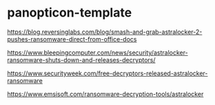 # panopticon-template

https://blog.reversinglabs.com/blog/smash-and-grab-astralocker-2-pushes-ransomware-direct-from-office-docs

https://www.bleepingcomputer.com/news/security/astralocker-ransomware-shuts-down-and-releases-decryptors/

https://www.securityweek.com/free-decryptors-released-astralocker-ransomware

https://www.emsisoft.com/ransomware-decryption-tools/astralocker
